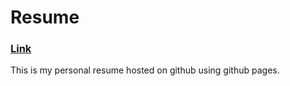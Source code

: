 # Resume
### [Link](https://blairzhao111.github.io/)
This is my personal resume hosted on github using github pages. 
